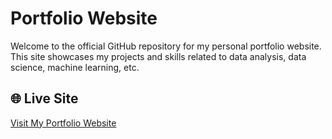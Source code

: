 # Portfolio Website

Welcome to the official GitHub repository for my personal portfolio website. This site showcases my projects and skills related to data analysis, data science, machine learning, etc.

## 🌐 Live Site

[Visit My Portfolio Website](https://williamjowens.github.io)